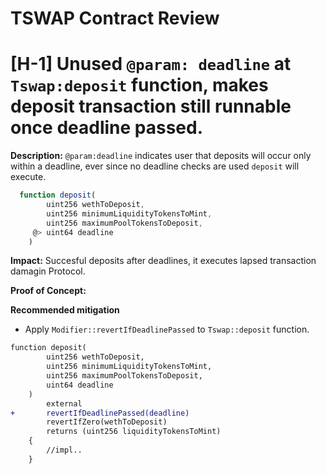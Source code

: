 # TSWAP Contract Review

# [H-1] Unused `@param: deadline` at `Tswap:deposit` function, makes deposit transaction still runnable once deadline passed.

**Description:** `@param:deadline` indicates user that deposits will occur only within a deadline, ever since no deadline checks are used `deposit` will execute.

```javascript
  function deposit(
        uint256 wethToDeposit,
        uint256 minimumLiquidityTokensToMint,
        uint256 maximumPoolTokensToDeposit,
     @> uint64 deadline
    )
```

**Impact:** Succesful deposits after deadlines, it executes lapsed transaction damagin Protocol.

**Proof of Concept:**

**Recommended mitigation**

- Apply `Modifier::revertIfDeadlinePassed` to `Tswap::deposit` function.

```diff
function deposit(
        uint256 wethToDeposit,
        uint256 minimumLiquidityTokensToMint,
        uint256 maximumPoolTokensToDeposit,
        uint64 deadline
    )
        external
+       revertIfDeadlinePassed(deadline)
        revertIfZero(wethToDeposit)
        returns (uint256 liquidityTokensToMint)
    {
        //impl..
    }
```
